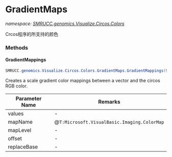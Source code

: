 ﻿# GradientMaps
_namespace: [SMRUCC.genomics.Visualize.Circos.Colors](./index.md)_

Crcos程序的所支持的颜色



### Methods

#### GradientMappings
```csharp
SMRUCC.genomics.Visualize.Circos.Colors.GradientMaps.GradientMappings(System.Collections.Generic.IEnumerable{System.Double},System.String,System.Int32,System.Double,System.Boolean)
```
Creates a scale gradient color mappings between a vector and the circos RGB color.

|Parameter Name|Remarks|
|--------------|-------|
|values|-|
|mapName|@``T:Microsoft.VisualBasic.Imaging.ColorMap``|
|mapLevel|-|
|offset|-|
|replaceBase|-|



